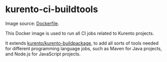 # kurento-ci-buildtools

Image source: [Dockerfile](https://github.com/Kurento/kurento/blob/main/docker/kurento-ci-buildtools/Dockerfile).

This Docker image is used to run all CI jobs related to Kurento projects.

It extends [kurento/kurento-buildpackage](https://hub.docker.com/r/kurento/kurento-buildpackage), to add all sorts of tools needed for different programming language jobs, such as Maven for Java projects, and Node.js for JavaScript projects.
